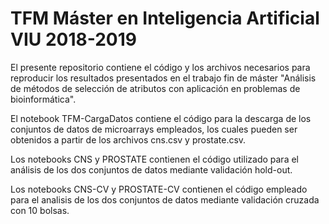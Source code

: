 # TFM Máster en Inteligencia Artificial VIU 2018-2019

El presente repositorio contiene el código y los archivos necesarios para reproducir los resultados presentados en el trabajo fin de máster "Análisis de métodos de selección de atributos con aplicación en problemas de bioinformática".

El notebook TFM-CargaDatos contiene el código para la descarga de los conjuntos de datos de microarrays empleados, los cuales pueden ser obtenidos a partir de los archivos cns.csv y prostate.csv.

Los notebooks CNS y PROSTATE contienen el código utilizado para el análisis de los dos conjuntos de datos mediante validación hold-out.

Los notebooks CNS-CV y PROSTATE-CV contienen el código empleado para el analisis de los dos conjuntos de datos mediante validación cruzada con 10 bolsas.



